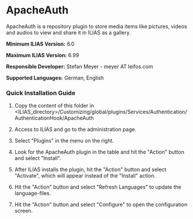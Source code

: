 # ApacheAuth

ApacheAuth is a repository plugin to store media items like pictures, videos and audios to view and share it in ILIAS as a gallery.

**Minimum ILIAS Version:**
6.0

**Maximum ILIAS Version:**
6.99

**Responsible Developer:**
Stefan Meyer - meyer AT leifos.com

**Supported Languages:**
German, English

### Quick Installation Guide
1. Copy the content of this folder in <ILIAS_directory>/Customizing/global/plugins/Services/Authentication/AuthenticationHook/ApacheAuth

2. Access to ILIAS and go to the administration page.

3. Select "Plugins" in the menu on the right.

4. Look for the ApacheAuth plugin in the table and hit the "Action" button and select "Install".

5. After ILIAS installs the plugin, hit the "Action" button and select "Activate", which will appear instead of the "Install" action.

7. Hit the "Action" button and select "Refresh Languages" to update the language-files.

8. Hit the "Action" button and select "Configure" to open the configuration screen.
